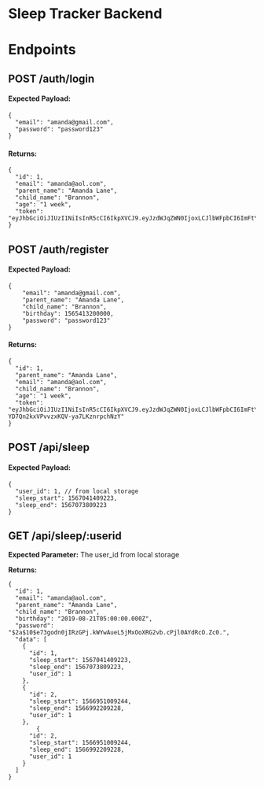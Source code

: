 # Sleep Tracker Backend

# Endpoints

## POST /auth/login

#### Expected Payload:

```
{
  "email": "amanda@gmail.com",
  "password": "password123"
}
```

#### Returns:

```
{
  "id": 1,
  "email": "amanda@aol.com",
  "parent_name": "Amanda Lane",
  "child_name": "Brannon",
  "age": "1 week",
  "token": "eyJhbGciOiJIUzI1NiIsInR5cCI6IkpXVCJ9.eyJzdWJqZWN0IjoxLCJlbWFpbCI6ImFtYW5kYUBhb2wuY29tIiwiaWF0IjoxNTY3MDM4MDg3LCJleHAiOjE1Njc2NDI4ODd9.vNfxryaHCkhsZ1I1jJHmH4iscWxV38FGvEyJEtKPBHI"
}
```

## POST /auth/register

#### Expected Payload:

```
{
	"email": "amanda@gmail.com",
	"parent_name": "Amanda Lane",
	"child_name": "Brannon",
	"birthday": 1565413200000,
	"password": "password123"
}
```

#### Returns:

```
{
  "id": 1,
  "parent_name": "Amanda Lane",
  "email": "amanda@aol.com",
  "child_name": "Brannon",
  "age": "1 week",
  "token": "eyJhbGciOiJIUzI1NiIsInR5cCI6IkpXVCJ9.eyJzdWJqZWN0IjoxLCJlbWFpbCI6ImFtYW5kYUBhb2wuY29tIiwiaWF0IjoxNTY3MDQ1NDk1LCJleHAiOjE1Njc2NTAyOTV9.dS6X1D3MAK-YD7Qn2kxVPvvzxKQV-ya7LKznrpchNzY"
}
```

## POST /api/sleep

#### Expected Payload:

```
{
  "user_id": 1, // from local storage
  "sleep_start": 1567041409223,
  "sleep_end": 1567073809223
}
```

## GET /api/sleep/:userid

**Expected Parameter:** The user_id from local storage

**Returns:**

```
{
  "id": 1,
  "email": "amanda@aol.com",
  "parent_name": "Amanda Lane",
  "child_name": "Brannon",
  "birthday": "2019-08-21T05:00:00.000Z",
  "password": "$2a$10$e73godn0jIRzGPj.kWYwAueL5jMxOoXRG2vb.cPjl0AYdRcO.Zc0.",
  "data": [
    {
      "id": 1,
      "sleep_start": 1567041409223,
      "sleep_end": 1567073809223,
      "user_id": 1
    },
    {
      "id": 2,
      "sleep_start": 1566951009244,
      "sleep_end": 1566992209228,
      "user_id": 1
    },
        {
      "id": 2,
      "sleep_start": 1566951009244,
      "sleep_end": 1566992209228,
      "user_id": 1
    }
  ]
}
```
